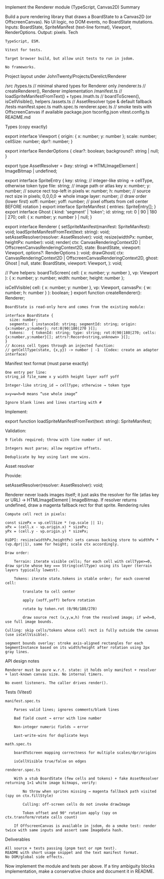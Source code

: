 Implement the Renderer module (TypeScript, Canvas2D)
Summary

Build a pure rendering library that draws a BoardState to a Canvas2D (or OffscreenCanvas). No UI logic, no DOM events, no BoardState mutations. Inputs: BoardState, SpriteManifest (text-line format), Viewport, RenderOptions. Output: pixels.
Tech

    TypeScript, ESM.

    Vitest for tests.

    Target browser build, but allow unit tests to run in jsdom.

    No frameworks.

Project layout under JohnTwenty/Projects/Derelict/Renderer

/src
  /types.ts              // minimal shared types for Renderer only
  /renderer.ts           // createRenderer(), Renderer implementation
  /manifest.ts           // loadSpriteManifestFromText() + types
  /math.ts               // boardToScreen(), isCellVisible(), helpers
  /assets.ts             // AssetResolver type & default fallback
/tests
  manifest.spec.ts
  math.spec.ts
  renderer.spec.ts       // smoke tests with OffscreenCanvas if available
package.json
tsconfig.json
vitest.config.ts
README.md

Types (copy exactly)

export interface Viewport {
  origin: { x: number; y: number };
  scale: number;
  cellSize: number;
  dpr?: number;
}

export interface RenderOptions {
  clear?: boolean;
  background?: string | null;
}

export type AssetResolver = (key: string) =>
  HTMLImageElement | ImageBitmap | undefined;

export interface SpriteEntry {
  key: string;           // integer-like string -> cellType, otherwise token type
  file: string;          // image path or atlas key
  x: number; y: number;  // source rect top-left in pixels
  w: number; h: number;  // source rect size in pixels; 0,0,0,0 => whole image
  layer: number;         // draw order (lower first)
  xoff: number; yoff: number; // pixel offsets from cell center BEFORE rotation
}
export interface SpriteManifest { entries: SpriteEntry[]; }
export interface Ghost {
  kind: 'segment' | 'token';
  id: string;
  rot: 0 | 90 | 180 | 270;
  cell: { x: number; y: number } | null;
}

export interface Renderer {
  setSpriteManifest(manifest: SpriteManifest): void;
  loadSpriteManifestFromText(text: string): void;
  setAssetResolver(resolver: AssetResolver): void;
  resize(widthPx: number, heightPx: number): void;
  render(
    ctx: CanvasRenderingContext2D | OffscreenCanvasRenderingContext2D,
    state: BoardState,
    viewport: Viewport,
    options?: RenderOptions
  ): void;
  drawGhost(
    ctx: CanvasRenderingContext2D | OffscreenCanvasRenderingContext2D,
    ghost: Ghost | null,
    state: BoardState,
    viewport: Viewport,
  ): void;

  // Pure helpers:
  boardToScreen(
    cell: { x: number; y: number },
    vp: Viewport
  ): { x: number; y: number; width: number; height: number };

  isCellVisible(
    cell: { x: number; y: number },
    vp: Viewport,
    canvasPx: { w: number; h: number }
  ): boolean;
}
export function createRenderer(): Renderer;

    BoardState is read-only here and comes from the existing module:

    interface BoardState {
      size: number;
      segments: { instanceId: string; segmentId: string; origin:{x:number,y:number}; rot:0|90|180|270 }[];
      tokens:   { tokenId: string; type: string; rot:0|90|180|270; cells:{x:number,y:number}[]; attrs?:Record<string,unknown> }[];
    }
    // Access cell types through an injected function:
    // getCellType(state, {x,y}) -> number | -1  (Codex: create an adapter interface)

Manifest text format (must parse exactly)

    One entry per line:
    string_id file_name x y width height layer xoff yoff

    Integer-like string_id → cellType; otherwise → token type

    x=y=w=h=0 means “use whole image”

    Ignore blank lines and lines starting with #

Implement:

export function loadSpriteManifestFromText(text: string): SpriteManifest;

Validation:

    9 fields required; throw with line number if not.

    Integers must parse; allow negative offsets.

    Deduplicate by key using last one wins.

Asset resolver

Provide:

setAssetResolver(resolver: AssetResolver): void;

Renderer never loads images itself; it just asks the resolver for file (atlas key or URL) → HTMLImageElement | ImageBitmap. If resolver returns undefined, draw a magenta fallback rect for that sprite.
Rendering rules

    Compute cell rect in pixels:

    const sizePx = vp.cellSize * (vp.scale || 1);
    xPx = (cell.x - vp.origin.x) * sizePx;
    yPx = (cell.y - vp.origin.y) * sizePx;

    HiDPI: resize(widthPx,heightPx) sets canvas backing store to widthPx * (vp.dpr||1), same for height; scale ctx accordingly.

    Draw order:

        Terrain: iterate visible cells; for each cell with cellType>=0, draw sprite whose key === String(cellType) using its layer (terrain layers typically lowest).

        Tokens: iterate state.tokens in stable order; for each covered cell:

            translate to cell center

            apply (xoff,yoff) before rotation

            rotate by token.rot (0/90/180/270)

            draw source rect (x,y,w,h) from the resolved image; if w=h=0, use full image bounds.

    Culling: skip cells/tokens whose cell rect is fully outside the canvas (use isCellVisible).

    segment bounds overlay: stroke axis-aligned rectangles for each SegmentInstance based on its width/height after rotation using 2px gray lines.

API design notes

    Renderer must be pure w.r.t. state: it holds only manifest + resolver + last-known canvas size. No internal timers.

    No event listeners. The caller drives render().

Tests (Vitest)

    manifest.spec.ts

        Parses valid lines; ignores comments/blank lines

        Bad field count → error with line number

        Non-integer numeric fields → error

        Last-write-wins for duplicate keys

    math.spec.ts

        boardToScreen mapping correctness for multiple scales/dpr/origins

        isCellVisible true/false on edges

    renderer.spec.ts

        With a stub BoardState (few cells and tokens) + fake AssetResolver returning 1×1 white image bitmaps, verify:

            No throw when sprites missing → magenta fallback path visited (spy on ctx.fillStyle)

            Culling: off-screen cells do not invoke drawImage

            Token offset and 90° rotation apply (spy on ctx.transform/rotate calls count)

        If OffscreenCanvas is available in jsdom, do a smoke test: render twice with same inputs and assert same ImageData hash.

Deliverables

    All source + tests passing (pnpm test or npm test).
    README with short usage snippet and the text manifest format.
    No DOM/global side effects.

Now implement the module and tests per above. If a tiny ambiguity blocks implementation, make a conservative choice and document it in README.